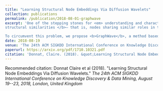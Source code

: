 ```yaml
---
title: "Learning Structural Node Embeddings Via Diffusion Wavelets"
collection: publications
permalink: /publication/2018-08-01-graphwave
excerpt: 'One of the stepping stones for <em> understanding and characterizing network structures consists in the <b>representation and detection of
structural similarities </b>– that is, nodes sharing similar roles in the network while residing in different parts of the graphs. However, this is a challenging unsupervised learning task, which usually requires the enumeration and hand-tailoring of graph topological features deemed relevant for the task by the data analyst.

To circumvent this problem, we propose <b>GraphWave</b>, a method based on Spectral Heat Wavelet for detecting structural similarities. Similar to sonar detection, <b>GraphWave</b> probes the network by diffusing heat wavelets and embeds each node's resulting heatprint in vector-valued structural signature. This has exhibited competitive results with respect to state-of-the art methods, highlighting the incredible potential of spectral wavelets as tools for characterizing topology and shapes on graphs.'
date: 2018-08-19
venue: 'The 24th ACM SIGKDD International Conference on Knowledge Discovery & Data Mining, August 19--23, 2018, London, United Kingdom'
paperurl: https://arxiv.org/pdf/1710.10321.pdf
citation: 'Donnat, Claire. (2018). &quot;Learning Structural Node Embeddings Via Diffusion Wavelets.&quot; <i>The 24th ACM SIGKDD International Conference on Knowledge Discovery & Data Mining, August 19--23, 2018, London, United Kingdom</i>.'
---
```


Recommended citation:  Donnat Claire et al (2018). "Learning Structural Node Embeddings Via Diffusion Wavelets." <i>The 24th ACM SIGKDD International Conference on Knowledge Discovery & Data Mining, August 19--23, 2018, London, United Kingdom</i>

